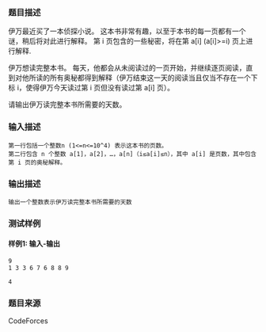 ### 题目描述

伊万最近买了一本侦探小说。 这本书非常有趣，以至于本书的每一页都有一个谜，稍后将对此进行解释。 第 i 页包含的一些秘密，将在第 a[i] (a[i]>=i) 页上进行解释.

伊万想读完整本书。 每天，他都会从未阅读过的一页开始，并继续逐页阅读，直到对他所读的所有奥秘都得到解释（伊万结束这一天的阅读当且仅当不存在一个下标 i，使得伊万今天读过第 i 页但没有读过第 a[i] 页）。

请输出伊万读完整本书所需要的天数。

### 输入描述

```
第一行包括一个整数n (1<=n<=10^4) 表示这本书的页数。
第二行包含 n 个整数 a[1]，a[2]，…，a[n]（i≤a[i]≤n），其中 a[i] 是页数，其中包含第 i 页的奥秘解释。
```

### 输出描述

```
输出一个整数表示伊万读完整本书所需要的天数
```

### 测试样例

#### 样例1: 输入-输出

```
9
1 3 3 6 7 6 8 8 9
```

```
4
```

### 题目来源

CodeForces
